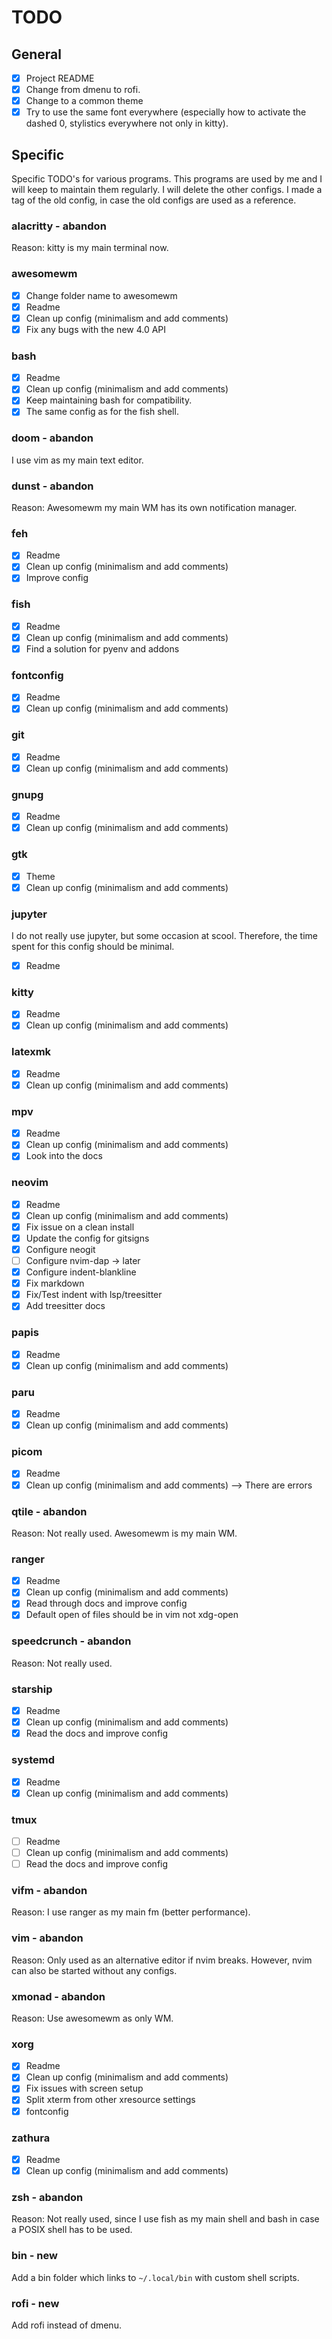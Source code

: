 # TODO

## General

- [X] Project README
- [X] Change from dmenu to rofi.
- [X] Change to a common theme
- [X] Try to use the same font everywhere (especially how to activate the dashed
      0, stylistics everywhere not only in kitty).

## Specific

Specific TODO's for various programs. This programs are used by me and I will
keep to maintain them regularly. I will delete the other configs. I made a tag
of the old config, in case the old configs are used as a reference.

### alacritty - abandon

Reason: kitty is my main terminal now.

### awesomewm

- [X] Change folder name to awesomewm
- [X] Readme
- [X] Clean up config (minimalism and add comments)
- [X] Fix any bugs with the new 4.0 API

### bash

- [X] Readme
- [X] Clean up config (minimalism and add comments)
- [X] Keep maintaining bash for compatibility.
- [X] The same config as for the fish shell.

### doom - abandon

I use vim as my main text editor.

### dunst - abandon

Reason: Awesomewm my main WM has its own notification manager.

### feh

- [X] Readme
- [X] Clean up config (minimalism and add comments)
- [X] Improve config

### fish

- [X] Readme
- [X] Clean up config (minimalism and add comments)
- [X] Find a solution for pyenv and addons

### fontconfig

- [X] Readme
- [X] Clean up config (minimalism and add comments)

### git

- [X] Readme
- [X] Clean up config (minimalism and add comments)

### gnupg

- [X] Readme
- [X] Clean up config (minimalism and add comments)

### gtk

- [X] Theme
- [X] Clean up config (minimalism and add comments)

### jupyter

I do not really use jupyter, but some occasion at scool. Therefore, the time
spent for this config should be minimal.

- [X] Readme

### kitty

- [X] Readme
- [X] Clean up config (minimalism and add comments)

### latexmk

- [X] Readme
- [X] Clean up config (minimalism and add comments)

### mpv

- [X] Readme
- [X] Clean up config (minimalism and add comments)
- [X] Look into the docs

### neovim

- [X] Readme
- [X] Clean up config (minimalism and add comments)
- [X] Fix issue on a clean install
- [X] Update the config for gitsigns
- [X] Configure neogit
- [ ] Configure nvim-dap -> later
- [X] Configure indent-blankline
- [X] Fix markdown
- [X] Fix/Test indent with lsp/treesitter
- [X] Add treesitter docs

### papis

- [X] Readme
- [X] Clean up config (minimalism and add comments)

### paru

- [X] Readme
- [X] Clean up config (minimalism and add comments)

### picom

- [X] Readme
- [X] Clean up config (minimalism and add comments) --> There are errors

### qtile - abandon

Reason: Not really used. Awesomewm is my main WM.

### ranger

- [X] Readme
- [X] Clean up config (minimalism and add comments)
- [X] Read through docs and improve config
- [X] Default open of files should be in vim not xdg-open

### speedcrunch - abandon

Reason: Not really used.

### starship

- [X] Readme
- [X] Clean up config (minimalism and add comments)
- [X] Read the docs and improve config

### systemd

- [X] Readme
- [X] Clean up config (minimalism and add comments)

### tmux

- [ ] Readme
- [ ] Clean up config (minimalism and add comments)
- [ ] Read the docs and improve config

### vifm - abandon

Reason: I use ranger as my main fm (better performance).

### vim - abandon

Reason: Only used as an alternative editor if nvim breaks. However, nvim can
also be started without any configs.

### xmonad - abandon

Reason: Use awesomewm as only WM.

### xorg

- [X] Readme
- [X] Clean up config (minimalism and add comments)
- [X] Fix issues with screen setup
- [X] Split xterm from other xresource settings
- [X] fontconfig

### zathura

- [X] Readme
- [X] Clean up config (minimalism and add comments)

### zsh - abandon

Reason: Not really used, since I use fish as my main shell and bash in case a
POSIX shell has to be used.

### bin - new

Add a bin folder which links to `~/.local/bin` with custom shell scripts.

### rofi - new

Add rofi instead of dmenu.
